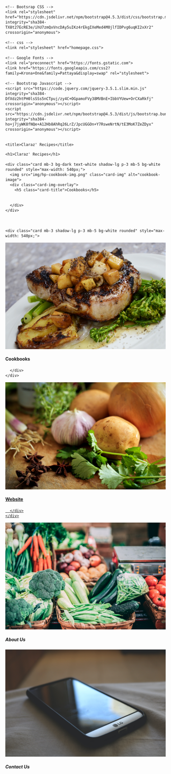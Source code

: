 <!DOCTYPE html>
<html lang="en" dir="ltr">
  <head>
    <meta meta name="viewport" content="width=device-width, initial-scale=1.0" charset="utf-8">


    <!-- Bootsrap CSS -->
    <link rel="stylesheet" href="https://cdn.jsdelivr.net/npm/bootstrap@4.5.3/dist/css/bootstrap.min.css" integrity="sha384-TX8t27EcRE3e/ihU7zmQxVncDAy5uIKz4rEkgIXeMed4M0jlfIDPvg6uqKI2xXr2" crossorigin="anonymous">

    <!-- css -->
    <link rel="stylesheet" href="homepage.css">

    <!-- Google Fonts -->
    <link rel="preconnect" href="https://fonts.gstatic.com">
    <link href="https://fonts.googleapis.com/css2?family=Krona+One&family=Pattaya&display=swap" rel="stylesheet">

    <!-- Bootstrap Javascript -->
    <script src="https://code.jquery.com/jquery-3.5.1.slim.min.js" integrity="sha384-DfXdz2htPH0lsSSs5nCTpuj/zy4C+OGpamoFVy38MVBnE+IbbVYUew+OrCXaRkfj" crossorigin="anonymous"></script>
    <script src="https://cdn.jsdelivr.net/npm/bootstrap@4.5.3/dist/js/bootstrap.bundle.min.js" integrity="sha384-ho+j7jyWK8fNQe+A12Hb8AhRq26LrZ/JpcUGGOn+Y7RsweNrtN/tE3MoK7ZeZDyx" crossorigin="anonymous"></script>


    <title>Claraz' Recipes</title>
  </head>
  <body>

    <h1>Claraz' Recipes</h1>

    <div class="card mb-3 bg-dark text-white shadow-lg p-3 mb-5 bg-white rounded" style="max-width: 540px;">
      <img src="img/hp-cookbook-img.png" class="card-img" alt="cookbook-image">
      <div class="card-img-overlay">
        <h5 class="card-title">Cookbooks</h5>
        
      
      </div>
    </div>

    

    <div class="card mb-3 shadow-lg p-3 mb-5 bg-white rounded" style="max-width: 540px;">
  <div class="row no-gutters">
    <div class="col-md-4">
      <img src="img/hp-cookbook-img.png" class="card-img" alt="cookbook-image">
    </div>
    <div class="col-md-8">
      <div class="card-body">
        <h4 class="card-title">Cookbooks</h4>
        <!-- <p class="card-text">See Our Cookbooks</p> -->
        
      </div>
    </div>
  </div>
</div>

<a href="#"><div class="card mb-3 shadow-lg p-3 mb-5 bg-white rounded" style="max-width: 540px;">
  <div class="row no-gutters">
    <div class="col-md-4">
      <img src="img/hp-website-img.png" class="card-img" alt="website-image">
    </div>
    <div class="col-md-8">
      <div class="card-body">
        <h4 class="card-title">Website</h4>
        <!-- <p class="card-text">Visit Our Website</p> -->
        
      </div>
    </div>
  </div>
</div></a>

<div class="card mb-3 shadow-lg p-3 mb-5 bg-white rounded" style="max-width: 540px;">
  <div class="row no-gutters">
    <div class="col-md-4">
      <img src="img/hp-about-img.png" class="card-img" alt="about-image">
    </div>
    <div class="col-md-8">
      <div class="card-body">
        <h5 class="card-title">About Us</h5>
        <!-- <p class="card-text">Learn More About Us</p> -->
      </div>
    </div>
  </div>
</div>

<div class="card mb-3 shadow-lg p-3 mb-5 bg-white rounded" style="max-width: 540px;">
  <div class="row no-gutters">
    <div class="col-md-4">
      <img src="img/hp-contact-img.png" class="card-img" alt="contact-image">
    </div>
    <div class="col-md-8">
      <div class="card-body">
        <h5 class="card-title">Contact Us</h5>
        <!-- <p class="card-text">Have Any Questions?</p> -->
      </div>
    </div>
  </div>
</div>


  </body>
</html>
